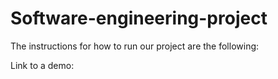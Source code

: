 # Software-engineering-project

The instructions for how to run our project are the following:



Link to a demo: 

